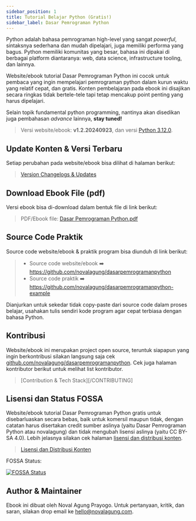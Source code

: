 ```yaml
---
sidebar_position: 1
title: Tutorial Belajar Python (Gratis!)
sidebar_label: Dasar Pemrograman Python
---
```


Python adalah bahasa pemrograman high-level yang sangat *powerful*, sintaksnya sederhana dan mudah dipelajari, juga memiliki performa yang bagus. Python memiliki komunitas yang besar, bahasa ini dipakai di berbagai platform diantaranya: web, data science, infrastructure tooling, dan lainnya.

Website/ebook tutorial Dasar Pemrograman Python ini cocok untuk pembaca yang ingin mempelajari pemrograman python dalam kurun waktu yang relatif cepat, dan gratis. Konten pembelajaran pada ebook ini disajikan secara ringkas tidak bertele-tele tapi tetap mencakup point penting yang harus dipelajari.

Selain topik fundamental python programming, nantinya akan disedikan juga pembahasan *advance* lainnya, **stay tuned!**

> Versi website/ebook: **v1.2.20240923**, dan versi [Python 3.12.0](https://www.python.org/downloads/release/python-3120/).

## Update Konten & Versi Terbaru

Setiap perubahan pada website/ebook bisa dilihat di halaman berikut:

> [Version Changelogs & Updates](CHANGELOG)

## Download Ebook File (pdf)

Versi ebook bisa di-download dalam bentuk file di link berikut:

> PDF/Ebook file: [Dasar Pemrograman Python.pdf](https://github.com/novalagung/dasarpemrogramanpython/raw/ebooks/dasarpemrogramanpython.pdf?v=v1.2.20240923)

## Source Code Praktik

Source code website/ebook & praktik program bisa diunduh di link berikut:

> - Source code website/ebook ➡️ https://github.com/novalagung/dasarpemrogramanpython
> - Source code praktik ➡️ https://github.com/novalagung/dasarpemrogramanpython-example

Dianjurkan untuk sekedar tidak copy-paste dari source code dalam proses belajar, usahakan tulis sendiri kode program agar cepat terbiasa dengan bahasa Python.

## Kontribusi

Website/ebook ini merupakan project open source, teruntuk siapapun yang ingin berkontribusi silakan langsung saja cek [github.com/novalagung/dasarpemrogramanpython](https://github.com/novalagung/dasarpemrogramanpython). Cek juga halaman kontributor berikut untuk melihat list kontributor.

> [Contribution & Tech Stack][/CONTRIBUTING]

## Lisensi dan Status FOSSA

Website/ebook tutorial Dasar Pemrograman Python gratis untuk disebarluaskan secara bebas, baik untuk komersil maupun tidak, dengan catatan harus disertakan credit sumber aslinya (yaitu Dasar Pemrograman Python atau novalagung) dan tidak mengubah lisensi aslinya (yaitu CC BY-SA 4.0). Lebih jelasnya silakan cek halaman [lisensi dan distribusi konten](/LICENSE).

> [Lisensi dan Distribusi Konten](/LICENSE)

FOSSA Status:

[![FOSSA Status](https://app.fossa.io/api/projects/git%2Bgithub.com%2Fnovalagung%2Fdasarpemrogramanpython.svg?type=large)](https://app.fossa.io/projects/git%2Bgithub.com%2Fnovalagung%2Fdasarpemrogramanpython?ref=badge_large)

## Author & Maintainer

Ebook ini dibuat oleh Noval Agung Prayogo. Untuk pertanyaan, kritik, dan saran, silakan drop email ke hello@novalagung.com.
